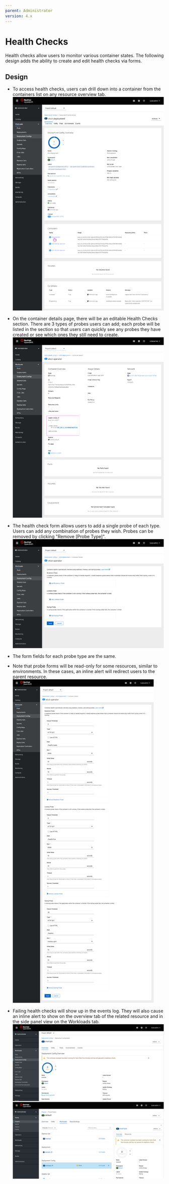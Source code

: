 ```yaml
---
parent: Administrator
version: 4.x
---
```


# Health Checks

Health checks allow users to monitor various container states. The following design adds the ability to create and edit health checks via forms.

## Design
* To access health checks, users can drill down into a container from the containers list on any resource overview tab.
![overview](img/C1.png)

* On the container details page, there will be an editable Health Checks section. There are 3 types of probes users can add; each probe will be listed in the section so that users can quickly see any probes they have created or see which ones they still need to create.
![container-overview](img/C2.png)

* The health check form allows users to add a single probe of each type. Users can add any combination of probes they wish. Probes can be removed by clicking "Remove [Probe Type]".
![form](img/C3.png)

* The form fields for each probe type are the same.
* Note that probe forms will be read-only for some resources, similar to environments. In these cases, an inline alert will redirect users to the parent resource.
![form-long](img/C4.png)

* Failing health checks will show up in the events log. They will also cause an inline alert to show on the overview tab of the related resource and in the side panel view on the Workloads tab.
![overview](img/overview.png)
![overview](img/overview-panel.png)
